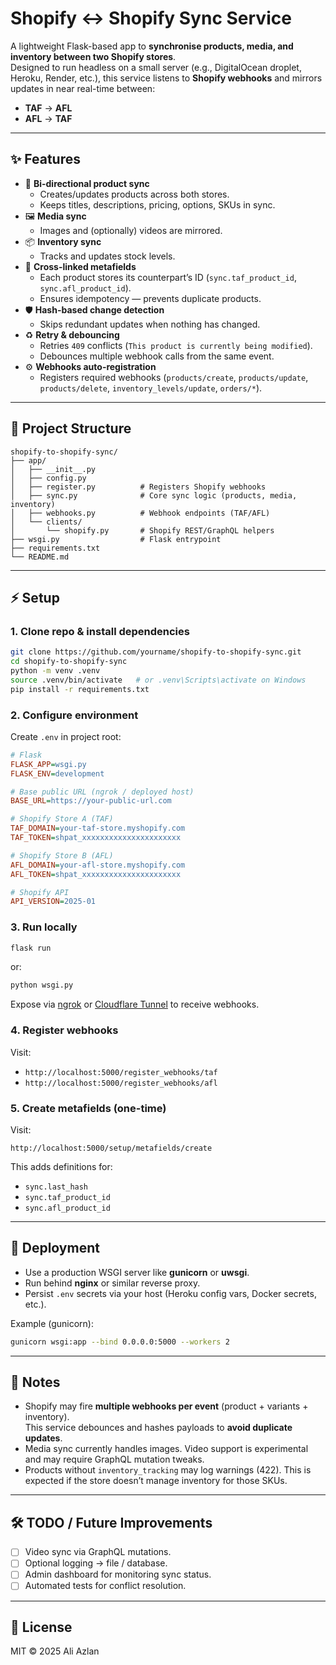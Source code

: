# Shopify ↔ Shopify Sync Service

A lightweight Flask-based app to **synchronise products, media, and inventory between two Shopify stores**.  
Designed to run headless on a small server (e.g., DigitalOcean droplet, Heroku, Render, etc.), this service listens to **Shopify webhooks** and mirrors updates in near real-time between:

- **TAF** → **AFL**
- **AFL** → **TAF**

---

## ✨ Features

- 🔄 **Bi-directional product sync**
  - Creates/updates products across both stores.
  - Keeps titles, descriptions, pricing, options, SKUs in sync.
- 🖼 **Media sync**
  - Images and (optionally) videos are mirrored.
- 📦 **Inventory sync**
  - Tracks and updates stock levels.
- 🧩 **Cross-linked metafields**
  - Each product stores its counterpart’s ID (`sync.taf_product_id`, `sync.afl_product_id`).
  - Ensures idempotency — prevents duplicate products.
- 🛡 **Hash-based change detection**
  - Skips redundant updates when nothing has changed.
- ♻️ **Retry & debouncing**
  - Retries `409` conflicts (`This product is currently being modified`).
  - Debounces multiple webhook calls from the same event.
- ⚙️ **Webhooks auto-registration**
  - Registers required webhooks (`products/create`, `products/update`, `products/delete`, `inventory_levels/update`, `orders/*`).

---

## 📂 Project Structure

```
shopify-to-shopify-sync/
├── app/
│   ├── __init__.py
│   ├── config.py
│   ├── register.py          # Registers Shopify webhooks
│   ├── sync.py              # Core sync logic (products, media, inventory)
│   ├── webhooks.py          # Webhook endpoints (TAF/AFL)
│   └── clients/
│       └── shopify.py       # Shopify REST/GraphQL helpers
├── wsgi.py                  # Flask entrypoint
├── requirements.txt
└── README.md
```

---

## ⚡ Setup

### 1. Clone repo & install dependencies
```bash
git clone https://github.com/yourname/shopify-to-shopify-sync.git
cd shopify-to-shopify-sync
python -m venv .venv
source .venv/bin/activate   # or .venv\Scripts\activate on Windows
pip install -r requirements.txt
```

### 2. Configure environment
Create `.env` in project root:
```ini
# Flask
FLASK_APP=wsgi.py
FLASK_ENV=development

# Base public URL (ngrok / deployed host)
BASE_URL=https://your-public-url.com

# Shopify Store A (TAF)
TAF_DOMAIN=your-taf-store.myshopify.com
TAF_TOKEN=shpat_xxxxxxxxxxxxxxxxxxxxxx

# Shopify Store B (AFL)
AFL_DOMAIN=your-afl-store.myshopify.com
AFL_TOKEN=shpat_xxxxxxxxxxxxxxxxxxxxxx

# Shopify API
API_VERSION=2025-01
```

### 3. Run locally
```bash
flask run
```
or:
```bash
python wsgi.py
```

Expose via [ngrok](https://ngrok.com/) or [Cloudflare Tunnel](https://developers.cloudflare.com/cloudflare-one/connections/connect-apps/) to receive webhooks.

### 4. Register webhooks
Visit:
- `http://localhost:5000/register_webhooks/taf`
- `http://localhost:5000/register_webhooks/afl`

### 5. Create metafields (one-time)
Visit:
```
http://localhost:5000/setup/metafields/create
```
This adds definitions for:
- `sync.last_hash`
- `sync.taf_product_id`
- `sync.afl_product_id`

---

## 🚀 Deployment

- Use a production WSGI server like **gunicorn** or **uwsgi**.
- Run behind **nginx** or similar reverse proxy.
- Persist `.env` secrets via your host (Heroku config vars, Docker secrets, etc.).

Example (gunicorn):
```bash
gunicorn wsgi:app --bind 0.0.0.0:5000 --workers 2
```

---

## 📝 Notes

- Shopify may fire **multiple webhooks per event** (product + variants + inventory).  
  This service debounces and hashes payloads to **avoid duplicate updates**.
- Media sync currently handles images. Video support is experimental and may require GraphQL mutation tweaks.
- Products without `inventory_tracking` may log warnings (422). This is expected if the store doesn’t manage inventory for those SKUs.

---

## 🛠 TODO / Future Improvements

- [ ] Video sync via GraphQL mutations.
- [ ] Optional logging → file / database.
- [ ] Admin dashboard for monitoring sync status.
- [ ] Automated tests for conflict resolution.

---

## 📜 License

MIT © 2025 Ali Azlan